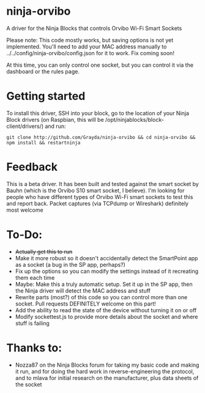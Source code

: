 ninja-orvibo
============

A driver for the Ninja Blocks that controls Orvibo Wi-Fi Smart Sockets

Please note: This code mostly works, but saving options is not yet implemented. You'll need to add your MAC address manually to ../../config/ninja-orvibo/config.json for it to work. Fix coming soon!

At this time, you can only control one socket, but you can control it via the dashboard or the rules page. 

Getting started
===============

To install this driver, SSH into your block, go to the location of your Ninja Block drivers (on Raspbian, this will be /opt/ninjablocks/block-client/drivers/) and run:

`git clone http://github.com/Grayda/ninja-orvibo && cd ninja-orvibo && npm install && restartninja`

Feedback
========

This is a beta driver. It has been built and tested against the smart socket by Bauhn (which is the Orvibo S10 smart socket, I believe). I'm looking for people who have different types of Orvibo Wi-Fi smart sockets to test this and report back. Packet captures (via TCPdump or Wireshark) definitely most welcome

To-Do:
======

* ~~Actually get this to run~~
* Make it more robust so it doesn't accidentally detect the SmartPoint app as a socket (a bug in the SP app, perhaps?)
* Fix up the options so you can modify the settings instead of it recreating them each time
* Maybe: Make this a truly automatic setup. Set it up in the SP app, then the Ninja driver will detect the MAC address and stuff
* Rewrite parts (most?) of this code so you can control more than one socket. Pull requests DEFINITELY welcome on this part!
* Add the ability to read the state of the device without turning it on or off
* Modify sockettest.js to provide more details about the socket and where stuff is failing

Thanks to:
==========

* Nozza87 on the Ninja Blocks forum for taking my basic code and making it run, and for doing the hard work in reverse-engineering the protocol, and to mlava for initial research on the manufacturer, plus data sheets of the socket 
